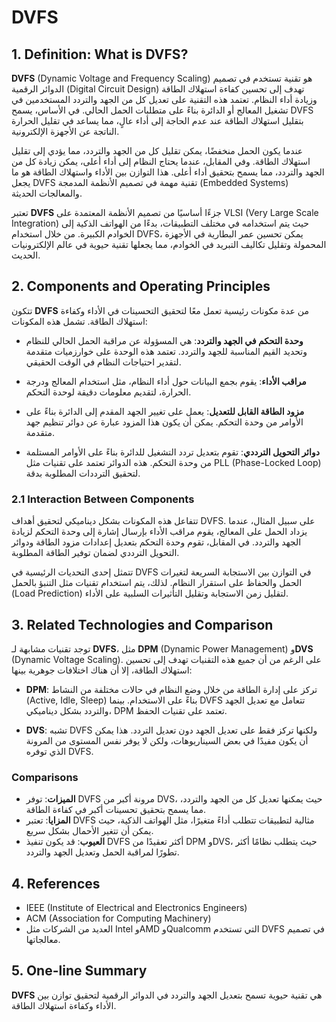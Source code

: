 # DVFS

## 1. Definition: What is **DVFS**?
**DVFS** (Dynamic Voltage and Frequency Scaling) هو تقنية تستخدم في تصميم الدوائر الرقمية (Digital Circuit Design) تهدف إلى تحسين كفاءة استهلاك الطاقة وزيادة أداء النظام. تعتمد هذه التقنية على تعديل كل من الجهد والتردد المستخدمين في تشغيل المعالج أو الدائرة بناءً على متطلبات الحمل الحالي. في الأساس، يسمح DVFS بتقليل استهلاك الطاقة عند عدم الحاجة إلى أداء عالٍ، مما يساعد في تقليل الحرارة الناتجة عن الأجهزة الإلكترونية. 

عندما يكون الحمل منخفضًا، يمكن تقليل كل من الجهد والتردد، مما يؤدي إلى تقليل استهلاك الطاقة. وفي المقابل، عندما يحتاج النظام إلى أداء أعلى، يمكن زيادة كل من الجهد والتردد، مما يسمح بتحقيق أداء أعلى. هذا التوازن بين الأداء واستهلاك الطاقة هو ما يجعل DVFS تقنية مهمة في تصميم الأنظمة المدمجة (Embedded Systems) والمعالجات الحديثة.

تعتبر **DVFS** جزءًا أساسيًا من تصميم الأنظمة المعتمدة على VLSI (Very Large Scale Integration) حيث يتم استخدامه في مختلف التطبيقات، بدءًا من الهواتف الذكية إلى الخوادم الكبيرة. من خلال استخدام DVFS، يمكن تحسين عمر البطارية في الأجهزة المحمولة وتقليل تكاليف التبريد في الخوادم، مما يجعلها تقنية حيوية في عالم الإلكترونيات الحديث.

## 2. Components and Operating Principles
تتكون **DVFS** من عدة مكونات رئيسية تعمل معًا لتحقيق التحسينات في الأداء وكفاءة استهلاك الطاقة. تشمل هذه المكونات:

- **وحدة التحكم في الجهد والتردد**: هي المسؤولة عن مراقبة الحمل الحالي للنظام وتحديد القيم المناسبة للجهد والتردد. تعتمد هذه الوحدة على خوارزميات متقدمة لتقدير احتياجات النظام في الوقت الحقيقي.

- **مراقب الأداء**: يقوم بجمع البيانات حول أداء النظام، مثل استخدام المعالج ودرجة الحرارة، لتقديم معلومات دقيقة لوحدة التحكم.

- **مزود الطاقة القابل للتعديل**: يعمل على تغيير الجهد المقدم إلى الدائرة بناءً على الأوامر من وحدة التحكم. يمكن أن يكون هذا المزود عبارة عن دوائر تنظيم جهد متقدمة.

- **دوائر التحويل الترددي**: تقوم بتعديل تردد التشغيل للدائرة بناءً على الأوامر المستلمة من وحدة التحكم. هذه الدوائر تعتمد على تقنيات مثل PLL (Phase-Locked Loop) لتحقيق الترددات المطلوبة بدقة.

### 2.1 Interaction Between Components
تتفاعل هذه المكونات بشكل ديناميكي لتحقيق أهداف DVFS. على سبيل المثال، عندما يزداد الحمل على المعالج، يقوم مراقب الأداء بإرسال إشارة إلى وحدة التحكم لزيادة الجهد والتردد. في المقابل، تقوم وحدة التحكم بتعديل إعدادات مزود الطاقة ودوائر التحويل الترددي لضمان توفير الطاقة المطلوبة. 

تتمثل إحدى التحديات الرئيسية في DVFS في التوازن بين الاستجابة السريعة لتغيرات الحمل والحفاظ على استقرار النظام. لذلك، يتم استخدام تقنيات مثل التنبؤ بالحمل (Load Prediction) لتقليل زمن الاستجابة وتقليل التأثيرات السلبية على الأداء.

## 3. Related Technologies and Comparison
توجد تقنيات مشابهة لـ **DVFS**، مثل **DPM** (Dynamic Power Management) و**DVS** (Dynamic Voltage Scaling). على الرغم من أن جميع هذه التقنيات تهدف إلى تحسين استهلاك الطاقة، إلا أن هناك اختلافات جوهرية بينها:

- **DPM**: تركز على إدارة الطاقة من خلال وضع النظام في حالات مختلفة من النشاط (Active, Idle, Sleep) بناءً على الاستخدام. بينما DVFS تتعامل مع تعديل الجهد والتردد بشكل ديناميكي، DPM تعتمد على تقنيات الحفظ.

- **DVS**: تشبه DVFS ولكنها تركز فقط على تعديل الجهد دون تعديل التردد. هذا يمكن أن يكون مفيدًا في بعض السيناريوهات، ولكن لا يوفر نفس المستوى من المرونة الذي توفره DVFS.

### Comparisons
- **الميزات**: توفر DVFS مرونة أكبر من DVS، حيث يمكنها تعديل كل من الجهد والتردد، مما يسمح بتحقيق تحسينات أكبر في كفاءة الطاقة.
- **المزايا**: تعتبر DVFS مثالية لتطبيقات تتطلب أداءً متغيرًا، مثل الهواتف الذكية، حيث يمكن أن تتغير الأحمال بشكل سريع.
- **العيوب**: قد يكون تنفيذ DVFS أكثر تعقيدًا من DPM وDVS، حيث يتطلب نظامًا أكثر تطورًا لمراقبة الحمل وتعديل الجهد والتردد.

## 4. References
- IEEE (Institute of Electrical and Electronics Engineers)
- ACM (Association for Computing Machinery)
- العديد من الشركات مثل Intel وAMD وQualcomm التي تستخدم DVFS في تصميم معالجاتها.

## 5. One-line Summary
**DVFS** هي تقنية حيوية تسمح بتعديل الجهد والتردد في الدوائر الرقمية لتحقيق توازن بين الأداء وكفاءة استهلاك الطاقة.
